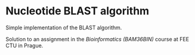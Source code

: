 # Nucleotide BLAST algorithm

Simple implementation of the BLAST algorithm.

Solution to an assignment in the _Bioinformatics (BAM36BIN)_ course at FEE CTU in Prague.
